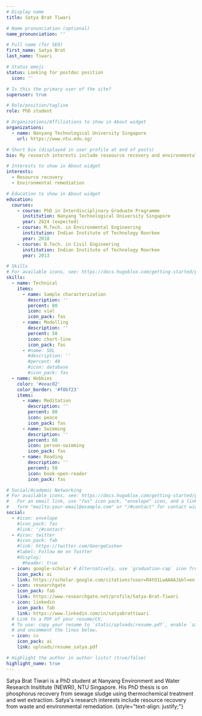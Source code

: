 ```yaml
---
# Display name
title: Satya Brat Tiwari

# Name pronunciation (optional)
name_pronunciation: ''

# Full name (for SEO)
first_name: Satya Brat
last_name: Tiwari

# Status emoji
status: Looking for postdoc position
  icon: ''

# Is this the primary user of the site?
superuser: true

# Role/position/tagline
role: PhD student

# Organizations/Affiliations to show in About widget
organizations:
  - name: Nanyang Technological University Singapore
    url: https://www.ntu.edu.sg/

# Short bio (displayed in user profile at end of posts)
bio: My research interests include resoource recovery and environmental remediation.

# Interests to show in About widget
interests:
  - Resource recovery
  - Environmental remediation

# Education to show in About widget
education:
  courses:
    - course: PhD in Interdisciplinary Graduate Programme
      institution: Nanyang Technological University Singapore
      year: 2024 (expected)
    - course: M.Tech. in Environmental Engineering
      institution: Indian Institute of Technology Roorkee
      year: 2018
    - course: B.Tech. in Civil Engineering
      institution: Indian Institute of Technology Roorkee
      year: 2013

# Skills
# For available icons, see: https://docs.hugoblox.com/getting-started/page-builder/#icons
skills:
  - name: Technical
    items:
      - name: Sample characterization
        description: ''
        percent: 80
        icon: vial
        icon_pack: fas
      - name: Modelling
        description: ''
        percent: 50
        icon: chart-line
        icon_pack: fas
      - #name: SQL
        #description: ''
        #percent: 40
        #icon: database
        #icon_pack: fas
  - name: Hobbies
    color: '#eeac02'
    color_border: '#f0bf23'
    items:
      - name: Meditation
        description: ''
        percent: 80
        icon: peace
        icon_pack: fas
      - name: Swimming
        description: ''
        percent: 60
        icon: person-swimming
        icon_pack: fas
      - name: Reading
        description: ''
        percent: 50
        icon: book-open-reader
        icon_pack: fas

# Social/Academic Networking
# For available icons, see: https://docs.hugoblox.com/getting-started/page-builder/#icons
#   For an email link, use "fas" icon pack, "envelope" icon, and a link in the
#   form "mailto:your-email@example.com" or "/#contact" for contact widget.
social:
  - #icon: envelope
    #icon_pack: fas
    #link: '/#contact'
  - #icon: twitter
    #icon_pack: fab
    #link: https://twitter.com/GeorgeCushen
    #label: Follow me on Twitter
    #display:
      #header: true
  - icon: google-scholar # Alternatively, use `graduation-cap` icon from `fas` icon pack
    icon_pack: ai
    link: https://scholar.google.com/citations?user=R4tO1LwAAAAJ&hl=en
  - icon: researchgate
    icon_pack: fab
    link: https://www.researchgate.net/profile/Satya-Brat-Tiwari
  - icon: linkedin
    icon_pack: fab
    link: https://www.linkedin.com/in/satyabrattiwari
  # Link to a PDF of your resume/CV.
  # To use: copy your resume to `static/uploads/resume.pdf`, enable `ai` icons in `params.yaml`,
  # and uncomment the lines below.
  - icon: cv
    icon_pack: ai
    link: uploads/resume_satya.pdf

# Highlight the author in author lists? (true/false)
highlight_name: true
---
```


Satya Brat Tiwari is a PhD student at Nanyang Environment and Water Research Insititute (NEWRI), NTU Singapore. His PhD thesis is on phosphorus recovery from sewage sludge using thermochemical treatment and wet extraction. Satya's research interests include resource recovery from waste and environmental remediation.
{style="text-align: justify;"}
